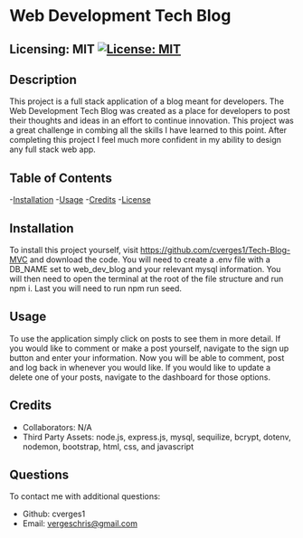 
  # Web Development Tech Blog
  ## Licensing: MIT [![License: MIT](https://img.shields.io/badge/License-MIT-yellow.svg)](https://opensource.org/licenses/MIT)
  ## Description
  This project is a full stack application of a blog meant for developers.  The Web Development Tech Blog was created as a place for developers to post their thoughts and ideas in an effort to continue innovation.  This project was a great challenge in combing all the skills I have learned to this point. After completing this project I feel much more confident in my ability to design any full stack web app.
  
  ## Table of Contents
  
  -[Installation](#installation)
  -[Usage](#usage)
  -[Credits](#credits)
  -[License](#license)  

  ## Installation
  
  To install this project yourself, visit https://github.com/cverges1/Tech-Blog-MVC and download the code. You will need to create a .env file with a DB_NAME set to web_dev_blog and your relevant mysql information. You will then need to open the terminal at the root of the file structure and run npm i. Last you will need to run npm run seed.
  
  ## Usage
  
  To use the application simply click on posts to see them in more detail. If you would like to comment or make a post yourself, navigate to the sign up button and enter your information. Now you will be able to comment, post and log back in whenever you would like. If you would like to update a delete one of your posts, navigate to the dashboard for those options.
  
  ## Credits
  
  - Collaborators: N/A
  - Third Party Assets: node.js, express.js, mysql, sequilize, bcrypt, dotenv, nodemon, bootstrap, html, css, and javascript

  ## Questions
  To contact me with additional questions:
  - Github: cverges1
  - Email: vergeschris@gmail.com
  